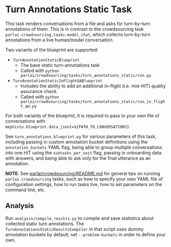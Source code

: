 # Turn Annotations Static Task
This task renders conversations from a file and asks for turn-by-turn annotations of them. This is in contrast to the crowdsourcing task `parlai.crowdsourcing.tasks.model_chat`, which collects turn-by-turn annotations from a live human/model conversation.

Two variants of the blueprint are supported:
- `TurnAnnotationStaticBlueprint`
    - The base static turn-annotations task
    - Called with `python parlai/crowdsourcing/tasks/turn_annotations_static/run.py`
- `TurnAnnotationStaticInFlightQABlueprint`
    - Includes the ability to add an additional in-flight (i.e. mid-HIT) quality assurance check
    - Called with `python parlai/crowdsourcing/tasks/turn_annotations_static/run_in_flight_qa.py`
    
For both variants of the blueprint, it is required to pass in your own file of conversations with `mephisto.blueprint.data_jsonl=${PATH_TO_CONVERSATIONS}`.

See `turn_annotations_blueprint.py` for various parameters of this task, including passing in custom annotation bucket definitions using the `annotation_buckets` YAML flag, being able to group multiple conversations into one HIT using the `subtasks_per_unit` flag, passing in onboarding data with answers, and being able to ask only for the final utterance as an annotation.

**NOTE**: See [parlai/crowdsourcing/README.md](https://github.com/facebookresearch/ParlAI/blob/master/parlai/crowdsourcing/README.md) for general tips on running `parlai.crowdsourcing` tasks, such as how to specify your own YAML file of configuration settings, how to run tasks live, how to set parameters on the command line, etc.

## Analysis

Run `analysis/compile_results.py` to compile and save statistics about collected static turn annotations. The `TurnAnnotationsStaticResultsCompiler` in that script uses dummy annotation buckets by default; set `--problem-buckets` in order to define your own.
